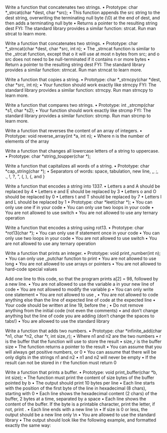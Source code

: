 Write a function that concatenates two strings.
• Prototype: char *_strcat(char *dest, char *src); • This function appends the src string to the dest string, overwriting the terminating null byte (\0) at the end of dest, and then adds a terminating null byte • Returns a pointer to the resulting string dest FYI: The standard library provides a similar function: strcat. Run man strcat to learn more.

Write a function that concatenates two strings.
• Prototype: char *_strncat(char *dest, char *src, int n); • The _strncat function is similar to the _strcat function, except that o it will use at most n bytes from src; and o src does not need to be null-terminated if it contains n or more bytes • Return a pointer to the resulting string dest FYI: The standard library provides a similar function: strncat. Run man strncat to learn more.

Write a function that copies a string.
• Prototype: char *_strncpy(char *dest, char *src, int n); • Your function should work exactly like strncpy FYI: The standard library provides a similar function: strncpy. Run man strncpy to learn more.

Write a function that compares two strings.
• Prototype: int _strcmp(char *s1, char *s2); • Your function should work exactly like strcmp FYI: The standard library provides a similar function: strcmp. Run man strcmp to learn more.

Write a function that reverses the content of an array of integers.
• Prototype: void reverse_array(int *a, int n); • Where n is the number of elements of the array

Write a function that changes all lowercase letters of a string to uppercase.
• Prototype: char *string_toupper(char *);

Write a function that capitalizes all words of a string.
• Prototype: char *cap_string(char *); • Separators of words: space, tabulation, new line, ,, ;, ., !, ?, ", (, ), {, and }

Write a function that encodes a string into 1337.
• Letters a and A should be replaced by 4 • Letters e and E should be replaced by 3 • Letters o and O should be replaced by 0 • Letters t and T should be replaced by 7 • Letters l and L should be replaced by 1 • Prototype: char *leet(char *); • You can only use one if in your code • You can only use two loops in your code • You are not allowed to use switch • You are not allowed to use any ternary operation

Write a function that encodes a string using rot13.
• Prototype: char *rot13(char *); • You can only use if statement once in your code • You can only use two loops in your code • You are not allowed to use switch • You are not allowed to use any ternary operation

Write a function that prints an integer.
• Prototype: void print_number(int n); • You can only use _putchar function to print • You are not allowed to use long • You are not allowed to use arrays or pointers • You are not allowed to hard-code special values

Add one line to this code, so that the program prints a[2] = 98, followed by a new line.
• You are not allowed to use the variable a in your new line of code • You are not allowed to modify the variable p • You can only write one statement • You are not allowed to use , • You are not allowed to code anything else than the line of expected line of code at the expected line • Your code should be written at line 19, before the ; • Do not remove anything from the initial code (not even the comments) • and don’t change anything but the line of code you are adding (don’t change the spaces to tabs!) • You are allowed to use the standard library

Write a function that adds two numbers.
• Prototype: char *infinite_add(char *n1, char *n2, char *r, int size_r); • Where n1 and n2 are the two numbers • r is the buffer that the function will use to store the result • size_r is the buffer size • The function returns a pointer to the result • You can assume that you will always get positive numbers, or 0 • You can assume that there will be only digits in the strings n1 and n2 • n1 and n2 will never be empty • If the result can not be stored in r the function must return 0

Write a function that prints a buffer.
• Prototype: void print_buffer(char *b, int size); • The function must print the content of size bytes of the buffer pointed by b • The output should print 10 bytes per line • Each line starts with the position of the first byte of the line in hexadecimal (8 chars), starting with 0 • Each line shows the hexadecimal content (2 chars) of the buffer, 2 bytes at a time, separated by a space • Each line shows the content of the buffer. If the byte is a printable character, print the letter, if not, print . • Each line ends with a new line \n • If size is 0 or less, the output should be a new line only \n • You are allowed to use the standard library • The output should look like the following example, and formatted exactly the same way:
